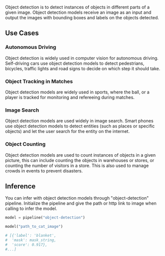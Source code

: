 Object detection is to detect instances of objects in different parts of a given image. Object detection models receive an image as an input and output the images with bounding boxes and labels on the objects detected.

## Use Cases

### Autonomous Driving
Object detection is widely used in computer vision for autonomous driving. Self-driving cars use object detection models to detect pedestrians, bicycles, traffic lights and road signs to decide on which step it should take. 

### Object Tracking in Matches
Object detection models are widely used in sports, where the ball, or a player is tracked for monitoring and refereeing during matches. 

### Image Search
Object detection models are used widely in image search. Smart phones use object detection models to detect entities (such as places or specific objects) and let the user search for the entity on the internet.

### Object Counting 
Object detection models are used to count instances of objects in a given picture, this can include counting the objects in warehouses or stores, or counting the number of visitors in a store. This is also used to manage crowds in events to prevent disasters.

## Inference
You can infer with object detection models through "object-detection" pipeline. Initialize the pipeline and give the path or http link to image when calling to infer the model. 

```python
model = pipeline("object-detection")

model("path_to_cat_image")

# [{'label': 'blanket',
#  'mask': mask_string,
#  'score': 0.917},
#...]
```